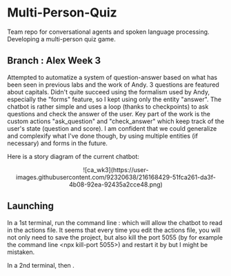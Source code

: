 # Multi-Person-Quiz
Team repo for conversational agents and spoken language processing. Developing a multi-person quiz game.

## Branch : Alex Week 3

Attempted to automatize a system of question-answer based on what has been seen in previous labs and the work of Andy. 3 questions are featured about capitals.
Didn't quite succeed using the formalism used by Andy, especially the "forms" feature, so I kept using only the entity "answer". The chatbot is rather simple and uses a loop (thanks to checkpoints) to ask questions and check the answer of the user. Key part of the work is the custom actions "ask_question" and "check_answer" which keep track of the user's state (question and score). I am confident that we could generalize and complexify what I've done though, by using multiple entities (if necessary) and forms in the future.

Here is a story diagram of the current chatbot:

<center>
![ca_wk3](https://user-images.githubusercontent.com/92320638/216168429-51fca261-da3f-4b08-92ea-92435a2cce48.png)
</center>

## Launching

In a 1st terminal, run the command line : <rasa run actions> which will allow the chatbot to read in the actions file.
It seems that every time you edit the actions file, you will not only need to save the project, but also kill the port 5055 (by for example the command line <npx kill-port 5055>) and restart it by <rasa run actions> but I might be mistaken.

In a 2nd terminal, <rasa train> then <rasa shell>.
